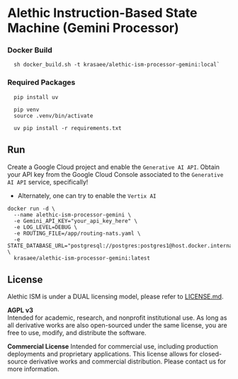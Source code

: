 # Alethic Instruction-Based State Machine (Gemini Processor)

### Docker Build
```shell
  sh docker_build.sh -t krasaee/alethic-ism-processor-gemini:local`
```

### Required Packages
```shell
  pip install uv
```

```shell
  pip venv
  source .venv/bin/activate
```

```shell
  uv pip install -r requirements.txt
```

## Run
Create a Google Cloud project and enable the `Generative AI API`. Obtain your API key from the Google Cloud Console associated to the `Generative AI API` service, specifically!

 * Alternately, one can try to enable the `Vertix AI`

```shell
docker run -d \
  --name alethic-ism-processor-gemini \
  -e Gemini_API_KEY="your_api_key_here" \
  -e LOG_LEVEL=DEBUG \
  -e ROUTING_FILE=/app/routing-nats.yaml \
  -e STATE_DATABASE_URL="postgresql://postgres:postgres1@host.docker.internal:5432/postgres" \
  krasaee/alethic-ism-processor-gemini:latest
```

## License
Alethic ISM is under a DUAL licensing model, please refer to [LICENSE.md](LICENSE.md).

**AGPL v3**  
Intended for academic, research, and nonprofit institutional use. As long as all derivative works are also open-sourced under the same license, you are free to use, modify, and distribute the software.

**Commercial License**
Intended for commercial use, including production deployments and proprietary applications. This license allows for closed-source derivative works and commercial distribution. Please contact us for more information.

